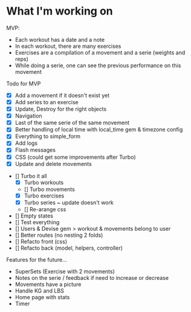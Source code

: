 # What I'm working on

MVP:
- Each workout has a date and a note
- In each workout, there are many exercises
- Exercises are a compilation of a movement and a serie (weights and reps)
- While doing a serie, one can see the previous performance on this movement

Todo for MVP
- [x] Add a movement if it doesn't exist yet
- [x] Add series to an exercise
- [x] Update, Destroy for the right objects
- [x] Navigation
- [x] Last of the same serie of the same movement
- [x] Better handling of local time with local_time gem & timezone config
- [x] Everything to simple_form
- [x] Add logs
- [x] Flash messages
- [x] CSS (could get some improvements after Turbo)
- [x] Update and delete movements
- [] Turbo it all
    - [x] Turbo workouts
    - [] Turbo movements
    - [x] Turbo exercises
    - [x] Turbo series ~ update doesn't work
    - [] Re-arange css
- [] Empty states
- [] Test everything
- [] Users & Devise gem > workout & movements belong to user
- [] Better routes (no nesting 2 folds)
- [] Refacto front (css)
- [] Refacto back (model, helpers, controller)

Features for the future...
- SuperSets (Exercise with 2 movements)
- Notes on the serie / feedback if need to increase or decrease
- Movements have a picture
- Handle KG and LBS
- Home page with stats
- Timer

